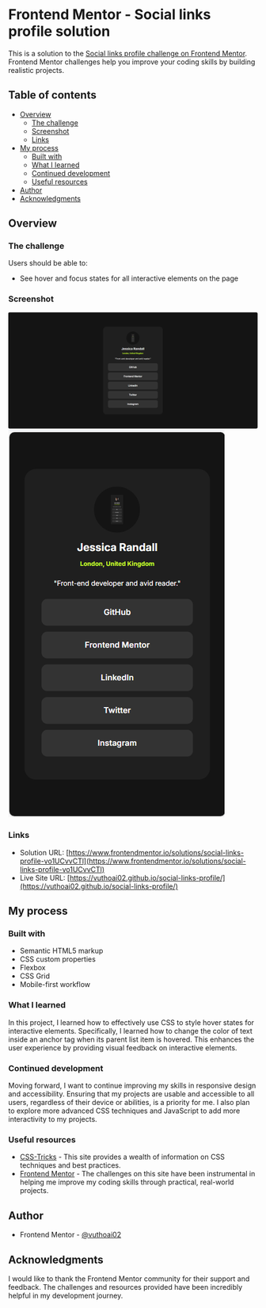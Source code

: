 # Frontend Mentor - Social links profile solution

This is a solution to the [Social links profile challenge on Frontend Mentor](https://www.frontendmentor.io/challenges/social-links-profile-UG32l9m6dQ). Frontend Mentor challenges help you improve your coding skills by building realistic projects. 

## Table of contents

- [Overview](#overview)
  - [The challenge](#the-challenge)
  - [Screenshot](#screenshot)
  - [Links](#links)
- [My process](#my-process)
  - [Built with](#built-with)
  - [What I learned](#what-i-learned)
  - [Continued development](#continued-development)
  - [Useful resources](#useful-resources)
- [Author](#author)
- [Acknowledgments](#acknowledgments)

## Overview

### The challenge

Users should be able to:

- See hover and focus states for all interactive elements on the page

### Screenshot

![](./assets/screenshots/desktop.png)
![](./assets/screenshots/mobile.png)

### Links

- Solution URL: [https://www.frontendmentor.io/solutions/social-links-profile-vo1UCvvCTl](https://www.frontendmentor.io/solutions/social-links-profile-vo1UCvvCTl)
- Live Site URL: [https://vuthoai02.github.io/social-links-profile/](https://vuthoai02.github.io/social-links-profile/)

## My process

### Built with

- Semantic HTML5 markup
- CSS custom properties
- Flexbox
- CSS Grid
- Mobile-first workflow

### What I learned
In this project, I learned how to effectively use CSS to style hover states for interactive elements. Specifically, I learned how to change the color of text inside an anchor tag when its parent list item is hovered. This enhances the user experience by providing visual feedback on interactive elements.

### Continued development
Moving forward, I want to continue improving my skills in responsive design and accessibility. Ensuring that my projects are usable and accessible to all users, regardless of their device or abilities, is a priority for me. I also plan to explore more advanced CSS techniques and JavaScript to add more interactivity to my projects.

### Useful resources 
- [CSS-Tricks](https://css-tricks.com/) - This site provides a wealth of information on CSS techniques and best practices.
- [Frontend Mentor](https://www.frontendmentor.io/) - The challenges on this site have been instrumental in helping me improve my coding skills through practical, real-world projects.

## Author
- Frontend Mentor - [@vuthoai02](https://www.frontendmentor.io/profile/vuthoai02)

## Acknowledgments
I would like to thank the Frontend Mentor community for their support and feedback. The challenges and resources provided have been incredibly helpful in my development journey.


